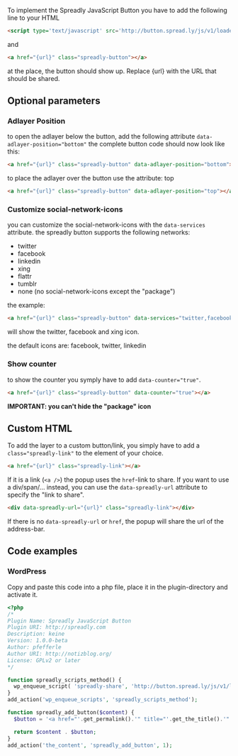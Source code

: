 To implement the Spreadly JavaScript Button you have to add the following line to your HTML <head>

```HTML
<script type='text/javascript' src='http://button.spread.ly/js/v1/loader.js'></script>
```

and

```HTML
<a href="{url}" class="spreadly-button"></a>
```

at the place, the button should show up. Replace {url} with the URL that should be shared.

## Optional parameters ##

### Adlayer Position

to open the adlayer below the button, add the following attribute `data-adlayer-position="bottom"` the complete button code should now look like this:

```HTML
<a href="{url}" class="spreadly-button" data-adlayer-position="bottom"></a>
```
to place the adlayer over the button use the attribute: top

```HTML
<a href="{url}" class="spreadly-button" data-adlayer-position="top"></a>
```

### Customize social-network-icons

you can customize the social-network-icons with the `data-services` attribute. the spreadly button supports the following networks:

* twitter
* facebook
* linkedin
* xing
* flattr
* tumblr
* none (no social-network-icons except the "package")

the example:

```HTML
<a href="{url}" class="spreadly-button" data-services="twitter,facebook,xing"></a>
```

will show the twitter, facebook and xing icon.

the default icons are: facebook, twitter, linkedin

### Show counter

to show the counter you symply have to add `data-counter="true"`.

```HTML
<a href="{url}" class="spreadly-button" data-counter="true"></a>
```

__IMPORTANT: you can't hide the "package" icon__

## Custom HTML

To add the layer to a custom button/link, you simply have to add a `class="spreadly-link"` to the element of your choice.

```HTML
<a href="{url}" class="spreadly-link"></a>
```

If it is a link (`<a />`) the popup uses the `href`-link to share. If you want to use a div/span/... instead, you can use
the `data-spreadly-url` attribute to specify the "link to share".

```HTML
<div data-spreadly-url="{url}" class="spreadly-link"></div>
```

If there is no `data-spreadly-url` or `href`, the popup will share the url of the address-bar.

## Code examples

### WordPress

Copy and paste this code into a php file, place it in the plugin-directory and activate it.

```php
<?php
/*
Plugin Name: Spreadly JavaScript Button
Plugin URI: http://spreadly.com
Description: keine
Version: 1.0.0-beta
Author: pfefferle
Author URI: http://notizblog.org/
License: GPLv2 or later
*/

function spreadly_scripts_method() {
  wp_enqueue_script( 'spreadly-share', 'http://button.spread.ly/js/v1/loader.js' );
}    
add_action('wp_enqueue_scripts', 'spreadly_scripts_method');

function spreadly_add_button($content) {
  $button = '<a href="'.get_permalink().'" title="'.get_the_title().'" class="spreadly-button" data-adlayer-position="bottom" rel="share like">Like</a>';

  return $content . $button;
}
add_action('the_content', 'spreadly_add_button', 1);
```
